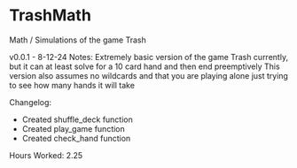 # TrashMath
Math / Simulations of the game Trash

v0.0.1 - 8-12-24
Notes:
Extremely basic version of the game Trash currently, but it can at least solve for a 10 card hand and then end preemptively
This version also assumes no wildcards and that you are playing alone just trying to see how many hands it will take

Changelog:
- Created shuffle_deck function
- Created play_game function
- Created check_hand function

Hours Worked: 2.25
